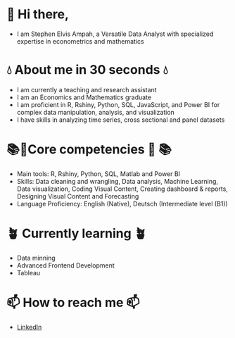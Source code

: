 # 👋 Hi there,
- I am Stephen Elvis Ampah, a Versatile Data Analyst with specialized expertise in econometrics and mathematics 
# 💧 About me in 30 seconds 💧
- I am currently a teaching and research assistant
- I am an Economics and Mathematics graduate
- I am proficient in R, Rshiny, Python, SQL, JavaScript, and Power BI for complex data manipulation, analysis, and visualization
- I have skills in analyzing time series, cross sectional and panel datasets

# 📚🧠Core competencies 🧠 📚  
-  Main tools: R, Rshiny, Python, SQL, Matlab and Power BI
-  Skills: Data cleaning and wrangling, Data analysis, Machine Learning, Data visualization, Coding Visual Content, Creating dashboard & reports, Designing Visual Content and Forecasting
-  Language Proficiency: English (Native), Deutsch (Intermediate level (B1))

# 🪴 Currently learning 🪴
- Data minning
- Advanced Frontend Development
- Tableau

# 📫 How to reach me 📫
- [LinkedIn](https://www.linkedin.com/in/stephen-elvis-ampah-7a891999/ "Connect with Me on LinkedIn")
 
<!---
elvisampah1/elvisampah1 is a ✨ special ✨ repository because its `README.md` (this file) appears on your GitHub profile.
You can click the Preview link to take a look at your changes.
--->
